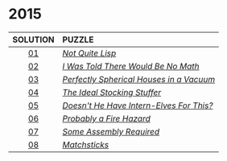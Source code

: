 # 2015

|   SOLUTION   | PUZZLE                                                                          |
|:------------:|:--------------------------------------------------------------------------------|
| [01](01.php) | *[Not Quite Lisp](https://adventofcode.com/2015/day/1)*                         |
| [02](02.php) | *[I Was Told There Would Be No Math](https://adventofcode.com/2015/day/2)*      |
| [03](03.php) | *[Perfectly Spherical Houses in a Vacuum](https://adventofcode.com/2015/day/3)* |
| [04](04.php) | *[The Ideal Stocking Stuffer](https://adventofcode.com/2015/day/4)*             |
| [05](05.php) | *[Doesn't He Have Intern-Elves For This?](https://adventofcode.com/2015/day/5)* |
| [06](06.php) | *[Probably a Fire Hazard](https://adventofcode.com/2015/day/6)*                 |
| [07](07.php) | *[Some Assembly Required](https://adventofcode.com/2015/day/7)*                 |
| [08](08.php) | *[Matchsticks](https://adventofcode.com/2015/day/8)*                            |